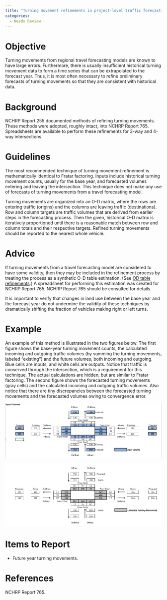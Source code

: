 ```yaml
---
title: "Turning movement refinements in project-level traffic forecasting"
categories:
  - Needs Review
---
```


Objective
=========

Turning movements from regional travel forecasting models are known to have large errors. Furthermore, there is usually insufficient historical turning movement data to form a time series that can be extrapolated to the forecast year. Thus, it is most often necessary to refine preliminary forecasts of turning movements so that they are consistent with historical data.

Background
==========

NCHRP Report 255 documented methods of refining turning movements. These methods were adopted, roughly intact, into NCHRP Report 765. Spreadsheets are available to perform these refinements for 3-way and 4-way intersections.

Guidelines
==========

The most recommended technique of turning movement refinement is mathematically identical to Fratar factoring. Inputs include historical turning movement counts, usually for the base year, and forecasted volumes entering and leaving the intersection. This technique does not make any use of forecasts of turning movements from a travel forecasting model.

Turning movements are organized into an O-D matrix, where the rows are entering traffic (origins) and the columns are leaving traffic (destinations). Row and column targets are traffic volumes that are derived from earlier steps in the forecasting process. Then the given, historical O-D matrix is iteratively proportioned until there is a reasonable match between row and column totals and their respective targets.
Refined turning movements should be reported to the nearest whole vehicle.

Advice
======

If turning movements from a travel forecasting model are considered to have some validity, then they may be included in the refinement process by treating the process as a synthetic O-D table estimation. (See [OD table refinements](OD_table_refinements_in_project-level_traffic_forecasting).) A spreadsheet for performing this estimation was created for NCHRP Report 765. NCHRP Report 765 should be consulted for details.

It is important to verify that changes in land use between the base year and the forecast year do not undermine the validity of these techniques by dramatically shifting the fraction of vehicles making right or left turns.

Example
=======

An example of this method is illustrated in the two figures below. The first figure shows the base-year turning movement counts, the calculated incoming and outgoing traffic volumes (by summing the turning movements, labeled “existing”) and the future volumes, both incoming and outgoing. Blue cells are inputs, and white cells are outputs. Notice that traffic is conserved through the intersection, which is a requirement for this technique. The actual calculations are hidden, but are similar to Fratar factoring. The second figure shows the forecasted turning movements (gray cells) and the calculated incoming and outgoing traffic volumes. Also notice that there are tiny discrepancies between the forecasted turning movements and the forecasted volumes owing to convergence error.

![](TurningMovementRefinement1.jpg "TurningMovementRefinement1.jpg")

![](TurningMovementRefinement2.jpg "TurningMovementRefinement2.jpg")

Items to Report
===============

-   Future year turning movements.

References
==========

NCHRP Report 765.

